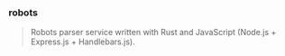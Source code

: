 ### robots
> Robots parser service written with Rust and JavaScript (Node.js + Express.js + Handlebars.js).
